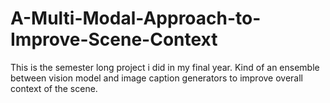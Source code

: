# A-Multi-Modal-Approach-to-Improve-Scene-Context
This is the semester long project i did in my final year. Kind of an ensemble between vision model and image caption generators to improve overall context of the scene.
